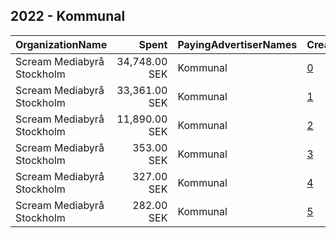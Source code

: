 ## 2022 - Kommunal 
|OrganizationName|Spent|PayingAdvertiserNames|CreativeUrls|Impressions|Genders|AgeBrackets|CountryCodes|BillingAddresses|CandidateBallotInformation|
|:---|---:|:---|:---|---:|:---|:---|:---|:---|:---|
|Scream Mediabyrå Stockholm|34,748.00 SEK|Kommunal|[0](https://www.snap.com/political-ads/asset/8910bf7548cc6f3f146053da7c4661d4cb3bf7c04f49dc203bad9b923a42e058?mediaType=mp4)|464,339|FEMALE|20-29|sweden|"Birger Jarlsgatan 25,Stockholm,11145,SE"||
|Scream Mediabyrå Stockholm|33,361.00 SEK|Kommunal|[1](https://www.snap.com/political-ads/asset/09b7095edcf72eed2e53daab41325bcc064f4a477a2aaa98775ed1851ab07221?mediaType=mp4)|405,708|FEMALE|20-29|sweden|"Birger Jarlsgatan 25,Stockholm,11145,SE"||
|Scream Mediabyrå Stockholm|11,890.00 SEK|Kommunal|[2](https://www.snap.com/political-ads/asset/177302397952e0fe6e657f1368abd8dc515596dd802c5b009e0185bf43fd86c7?mediaType=mp4)|153,195|FEMALE|20-29|sweden|"Birger Jarlsgatan 25,Stockholm,11145,SE"||
|Scream Mediabyrå Stockholm|353.00 SEK|Kommunal|[3](https://www.snap.com/political-ads/asset/b73c74fa0f938ecddea7a55a118d098a01d90feab41e959c52696e72707581a6?mediaType=mp4)|15,543||20-29|sweden|"Birger Jarlsgatan 25,Stockholm,11145,SE"||
|Scream Mediabyrå Stockholm|327.00 SEK|Kommunal|[4](https://www.snap.com/political-ads/asset/c2c42cfdd24754bfc5793fde17fe331a8c860f90cd535dcff76aa72d323990ed?mediaType=mp4)|14,436||20-29|sweden|"Birger Jarlsgatan 25,Stockholm,11145,SE"||
|Scream Mediabyrå Stockholm|282.00 SEK|Kommunal|[5](https://www.snap.com/political-ads/asset/1001f8a55070412e99d36579af27f1b9d8fc240aa76ef352603f93911a2b621a?mediaType=mp4)|12,423||20-29|sweden|"Birger Jarlsgatan 25,Stockholm,11145,SE"||

